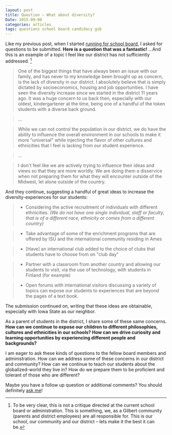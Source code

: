 ```yaml
---
layout: post
title: Question – What about diversity?
Date: 2015-09-06
categories: articles
tags: questions school board candidacy gsb
---
```


Like my previous post, when I started [running for school board](/projects/gilbert-school-board/), I asked for questions to be submitted. **Here is a question that was a fantastic!** ...And this is an example of a topic I feel like our district has not sufficiently addressed. [^critique]

> One of the biggest things that have always been an issue with our family, and has never to my knowledge been brought up as concern, is the lack of diversity in our district. I absolutely believe that is simply dictated by socioeconomics, housing and job opportunities. I have seen the diversity increase since we started in the district 11 years ago. It was a huge concern to us back then, especially with our oldest, kindergartener at the time, being one of a handful of the token students with a diverse back ground.

> ...

> While we can not control the population in our district, we do have the ability to influence the overall environment in our schools to make it more "universal" while injecting the flavor of other cultures and ethnicities that I feel is lacking from our student experience.

> ...

> I don't feel like we are actively trying to influence their ideas and views so that they are more worldly. We are doing them a disservice when not preparing them for what they will encounter outside of the Midwest, let alone outside of the country.

And they continue, suggesting a handful of great ideas to increase the diversity-experiences for our students:

> * Considering the active recruitment of individuals with different ethnicities. _(We do not have one single individual, staff or faculty, that is of a different race, ethnicity or comes from a different country)_

> * Take advantage of some of the enrichment programs that are offered by ISU and the international community residing in Ames

> * [Have] an international club added to the choice of clubs that students have to choose from on "club day"

> * Partner with a classroom from another country and allowing our students to visit, via the use of technology, with students in Finland (for example)

> * Open forums with international visitors discussing a variety of topics can expose our students to experiences that are beyond the pages of a text book.

The submission continued on, writing that these ideas are obtainable, especially with Iowa State as our neighbor.

As a parent of students in the district, I share some of these same concerns. **How can we continue to expose our children to different philosophies, cultures and ethnicities in our schools? How can we drive curiosity and learning opportunities by experiencing different people and backgrounds?**

I am eager to ask these kinds of questions to the fellow board members and administration. How can we address some of these concerns in our district and community? How can we continue to teach our students about the globalized-world they live in? How do we prepare them to be proficient and tolerant of those who are different?


Maybe you have a follow up question or additional comments? You should definitely [ask me](/projects/gilbert-school-board#google-form)!

[^critique]: To be very clear, this is not a critique directed at the current school board or administration. This is something, we, as a Gilbert community (parents and district employees) are all responsible for. This is our school, our community and our district – lets make it the best it can be.
